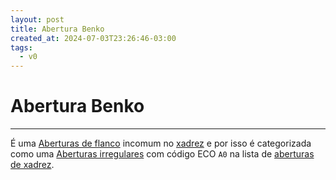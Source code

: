 ```yaml
---
layout: post
title: Abertura Benko
created_at: 2024-07-03T23:26:46-03:00
tags:
  - v0
---
```

# Abertura Benko
----

É uma [Aberturas de flanco](index/Aberturas%20de%20flanco.md) incomum no [xadrez](index/Xadrez.md) e por isso é categorizada como uma [Aberturas irregulares](index/Aberturas%20irregulares.md) com código ECO `A0` na lista de [aberturas de xadrez](index/Aberturas%20de%20xadrez.md).